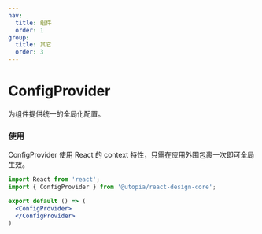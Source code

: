 ```yaml
---
nav:
  title: 组件
  order: 1
group:
  title: 其它
  order: 3
---
```


# ConfigProvider

为组件提供统一的全局化配置。

### 使用
ConfigProvider 使用 React 的 context 特性，只需在应用外围包裹一次即可全局生效。

```jsx
import React from 'react';
import { ConfigProvider } from '@utopia/react-design-core';

export default () => (
  <ConfigProvider>
  </ConfigProvider>
)
```